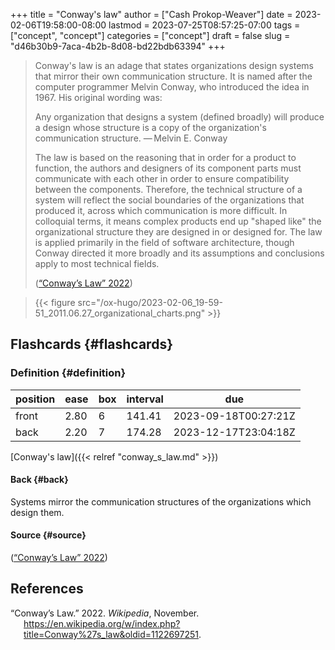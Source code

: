 +++
title = "Conway's law"
author = ["Cash Prokop-Weaver"]
date = 2023-02-06T19:58:00-08:00
lastmod = 2023-07-25T08:57:25-07:00
tags = ["concept", "concept"]
categories = ["concept"]
draft = false
slug = "d46b30b9-7aca-4b2b-8d08-bd22bdb63394"
+++

> Conway's law is an adage that states organizations design systems that mirror their own communication structure. It is named after the computer programmer Melvin Conway, who introduced the idea in 1967. His original wording was:
>
> Any organization that designs a system (defined broadly) will produce a design whose structure is a copy of the organization's communication structure.
> — Melvin E. Conway
>
> The law is based on the reasoning that in order for a product to function, the authors and designers of its component parts must communicate with each other in order to ensure compatibility between the components. Therefore, the technical structure of a system will reflect the social boundaries of the organizations that produced it, across which communication is more difficult. In colloquial terms, it means complex products end up "shaped like" the organizational structure they are designed in or designed for. The law is applied primarily in the field of software architecture, though Conway directed it more broadly and its assumptions and conclusions apply to most technical fields.
>
> (<a href="#citeproc_bib_item_1">“Conway’s Law” 2022</a>)

<!--quoteend-->

> {{< figure src="/ox-hugo/2023-02-06_19-59-51_2011.06.27_organizational_charts.png" >}}


## Flashcards {#flashcards}


### Definition {#definition}

| position | ease | box | interval | due                  |
|----------|------|-----|----------|----------------------|
| front    | 2.80 | 6   | 141.41   | 2023-09-18T00:27:21Z |
| back     | 2.20 | 7   | 174.28   | 2023-12-17T23:04:18Z |

[Conway's law]({{< relref "conway_s_law.md" >}})


#### Back {#back}

Systems mirror the communication structures of the organizations which design them.


#### Source {#source}

(<a href="#citeproc_bib_item_1">“Conway’s Law” 2022</a>)

## References

<style>.csl-entry{text-indent: -1.5em; margin-left: 1.5em;}</style><div class="csl-bib-body">
  <div class="csl-entry"><a id="citeproc_bib_item_1"></a>“Conway’s Law.” 2022. <i>Wikipedia</i>, November. <a href="https://en.wikipedia.org/w/index.php?title=Conway%27s_law&oldid=1122697251">https://en.wikipedia.org/w/index.php?title=Conway%27s_law&#38;oldid=1122697251</a>.</div>
</div>
